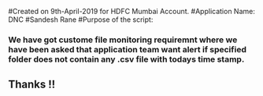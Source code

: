 #Created on 9th-April-2019 for HDFC Mumbai Account.
#Application Name: DNC
#Sandesh Rane
#Purpose of the script:
### We have got custome file monitoring requiremnt where we have been asked that application team want alert if specified folder does not contain any .csv file with todays time stamp.

## Thanks !!
